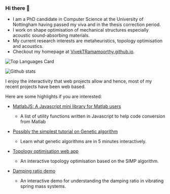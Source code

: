 ### Hi there 👋

- I am a PhD candidate in Computer Science at the University of Nottingham having passed my viva and in the thesis correction period.
- I work on shape optimisation of mechanical structures especially acoustic sound-absorbing materials.
- My current research interests are metaheuristics, topology optimisation and acoustics.
- Checkout my homepage at [VivekTRamamoorthy.github.io](https://VivekTRamamoorthy.github.io).




![Top Languages Card](https://github-readme-stats.vercel.app/api/top-langs/?username=VivekTRamamoorthy&layout=compact&theme=highcontrast)

![Github stats](https://github-readme-stats.vercel.app/api?username=VivekTRamamoorthy&theme=highcontrast&show_icons=true&count_private=true)


I enjoy the interactivity that web projects allow and hence, most of my recent projects have been web based. 

Here are some highlights if you are interested:

 - [MatlabJS: A Javascript mini library for Matlab users](https://www.github.com/VivekTRamamoorthy/MatlabJS)
      - A list of utility functions written in Javascript to help code conversion from Matlab 
    
 - [Possibly the simplest tutorial on Genetic algorithm](https://www.github.com/VivekTRamamoorthy/GeneticAlgorithmTutorial)
      - Learn what genetic algorithms are in 5 minutes interactively.
 - [Topology optimisation web app](https://www.github.com/VivekTRamamoorthy/TopOptWeb)
      - An interactive topology optimisation based on the SIMP algorithm.
 - [Damping ratio demo](https://www.github.com/VivekTRamamoorthy/SpringMassDamping)
      - An interactive demo for understanding the damping ratio in vibrating spring mass systems.
      


